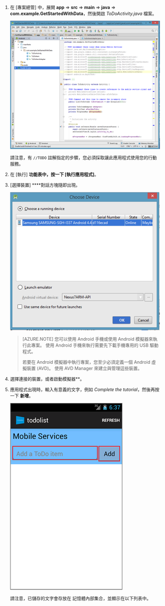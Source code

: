 1. 在 [專案總管] 中，展開  **app** => **src** => **main** => **java** => **com.example.GetStartedWithData**，然後開啟 *ToDoActivity.java* 檔案。

    ![](./media/download-android-sample-code/mobile-services-android-studio-project.png)

    請注意，有 `//TODO` 註解指定的步驟，您必須採取讓此應用程式使用您的行動服務。

2. 在 [執行] ****功能表中，按一下 [執行應用程式]****。

3. [選擇裝置] ****對話方塊隨即出現。

    ![](./media/mobile-services-android-run-sample-code/android-studio-choose-device.png)

    > [AZURE.NOTE] 您可以使用 Android 手機或使用 Android 模擬器來執行此專案。 使用 Android 手機來執行需要先下載手機專用的 USB 驅動程式。
    >
    > 若要在 Android 模擬器中執行專案，您至少必須定義一個 Android 虛擬裝置 (AVD)。 使用 AVD Manager 來建立與管理這些裝置。

4. 選擇連接的裝置，或者啟動模擬器**。

5. 應用程式出現時，輸入有意義的文字，例如 _Complete the tutorial_，然後再按一下 **新增**。

    ![](./media/download-android-sample-code/mobile-quickstart-startup-android.png)

    請注意，已儲存的文字會存放在 記憶體內部集合，並顯示在以下列表中。




